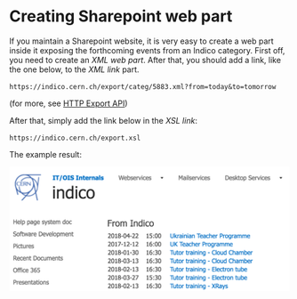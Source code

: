 # Creating Sharepoint web part

If you maintain a Sharepoint website, it is very easy to create a web part
inside it exposing the forthcoming events from an Indico category.
First off, you need to create an _XML web part_. After that, you should
add a link, like the one below, to the _XML link_ part.

```
https://indico.cern.ch/export/categ/5883.xml?from=today&to=tomorrow
```
(for more, see [HTTP Export API](https://docs.getindico.io/en/latest/http_api/))

After that, simply add the link below in the _XSL link_:

```
https://indico.cern.ch/export.xsl
```

The example result:

![](../assets/sharepoint_result.png)
